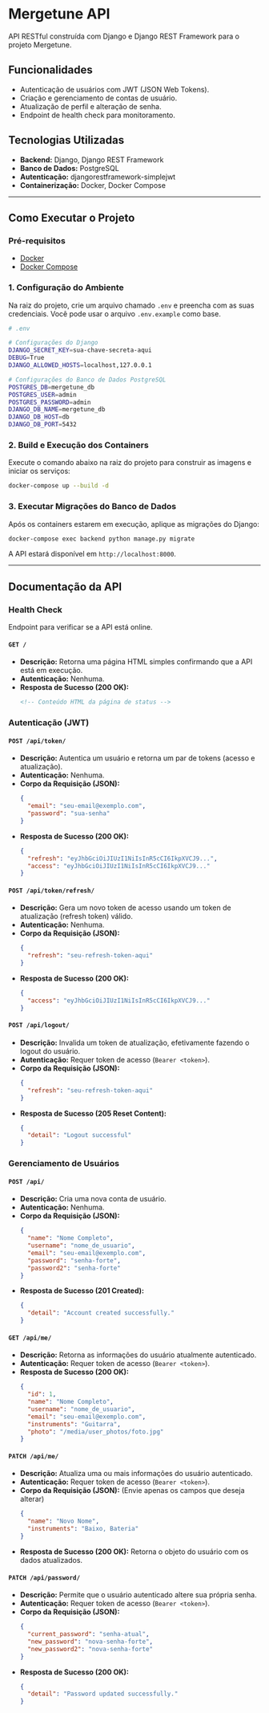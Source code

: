 # Mergetune API

API RESTful construída com Django e Django REST Framework para o projeto Mergetune.

## Funcionalidades

- Autenticação de usuários com JWT (JSON Web Tokens).
- Criação e gerenciamento de contas de usuário.
- Atualização de perfil e alteração de senha.
- Endpoint de health check para monitoramento.

## Tecnologias Utilizadas

- **Backend:** Django, Django REST Framework
- **Banco de Dados:** PostgreSQL
- **Autenticação:** djangorestframework-simplejwt
- **Containerização:** Docker, Docker Compose

---

## Como Executar o Projeto

### Pré-requisitos

- [Docker](https://www.docker.com/get-started)
- [Docker Compose](https://docs.docker.com/compose/install/)

### 1. Configuração do Ambiente

Na raiz do projeto, crie um arquivo chamado `.env` e preencha com as suas credenciais. Você pode usar o arquivo `.env.example` como base.

```bash
# .env

# Configurações do Django
DJANGO_SECRET_KEY=sua-chave-secreta-aqui
DEBUG=True
DJANGO_ALLOWED_HOSTS=localhost,127.0.0.1

# Configurações do Banco de Dados PostgreSQL
POSTGRES_DB=mergetune_db
POSTGRES_USER=admin
POSTGRES_PASSWORD=admin
DJANGO_DB_NAME=mergetune_db
DJANGO_DB_HOST=db
DJANGO_DB_PORT=5432
```

### 2. Build e Execução dos Containers

Execute o comando abaixo na raiz do projeto para construir as imagens e iniciar os serviços:

```bash
docker-compose up --build -d
```

### 3. Executar Migrações do Banco de Dados

Após os containers estarem em execução, aplique as migrações do Django:

```bash
docker-compose exec backend python manage.py migrate
```

A API estará disponível em `http://localhost:8000`.

---

## Documentação da API

### Health Check

Endpoint para verificar se a API está online.

#### `GET /`

- **Descrição:** Retorna uma página HTML simples confirmando que a API está em execução.
- **Autenticação:** Nenhuma.
- **Resposta de Sucesso (200 OK):**
  ```html
  <!-- Conteúdo HTML da página de status -->
  ```

### Autenticação (JWT)

#### `POST /api/token/`

- **Descrição:** Autentica um usuário e retorna um par de tokens (acesso e atualização).
- **Autenticação:** Nenhuma.
- **Corpo da Requisição (JSON):**
  ```json
  {
    "email": "seu-email@exemplo.com",
    "password": "sua-senha"
  }
  ```
- **Resposta de Sucesso (200 OK):**
  ```json
  {
    "refresh": "eyJhbGciOiJIUzI1NiIsInR5cCI6IkpXVCJ9...",
    "access": "eyJhbGciOiJIUzI1NiIsInR5cCI6IkpXVCJ9..."
  }
  ```

#### `POST /api/token/refresh/`

- **Descrição:** Gera um novo token de acesso usando um token de atualização (refresh token) válido.
- **Autenticação:** Nenhuma.
- **Corpo da Requisição (JSON):**
  ```json
  {
    "refresh": "seu-refresh-token-aqui"
  }
  ```
- **Resposta de Sucesso (200 OK):**
  ```json
  {
    "access": "eyJhbGciOiJIUzI1NiIsInR5cCI6IkpXVCJ9..."
  }
  ```

#### `POST /api/logout/`

- **Descrição:** Invalida um token de atualização, efetivamente fazendo o logout do usuário.
- **Autenticação:** Requer token de acesso (`Bearer <token>`).
- **Corpo da Requisição (JSON):**
  ```json
  {
    "refresh": "seu-refresh-token-aqui"
  }
  ```
- **Resposta de Sucesso (205 Reset Content):**
  ```json
  {
    "detail": "Logout successful"
  }
  ```

### Gerenciamento de Usuários

#### `POST /api/`

- **Descrição:** Cria uma nova conta de usuário.
- **Autenticação:** Nenhuma.
- **Corpo da Requisição (JSON):**
  ```json
  {
    "name": "Nome Completo",
    "username": "nome_de_usuario",
    "email": "seu-email@exemplo.com",
    "password": "senha-forte",
    "password2": "senha-forte"
  }
  ```
- **Resposta de Sucesso (201 Created):**
  ```json
  {
    "detail": "Account created successfully."
  }
  ```

#### `GET /api/me/`

- **Descrição:** Retorna as informações do usuário atualmente autenticado.
- **Autenticação:** Requer token de acesso (`Bearer <token>`).
- **Resposta de Sucesso (200 OK):**
  ```json
  {
    "id": 1,
    "name": "Nome Completo",
    "username": "nome_de_usuario",
    "email": "seu-email@exemplo.com",
    "instruments": "Guitarra",
    "photo": "/media/user_photos/foto.jpg"
  }
  ```

#### `PATCH /api/me/`

- **Descrição:** Atualiza uma ou mais informações do usuário autenticado.
- **Autenticação:** Requer token de acesso (`Bearer <token>`).
- **Corpo da Requisição (JSON):** (Envie apenas os campos que deseja alterar)
  ```json
  {
    "name": "Novo Nome",
    "instruments": "Baixo, Bateria"
  }
  ```
- **Resposta de Sucesso (200 OK):** Retorna o objeto do usuário com os dados atualizados.

#### `PATCH /api/password/`

- **Descrição:** Permite que o usuário autenticado altere sua própria senha.
- **Autenticação:** Requer token de acesso (`Bearer <token>`).
- **Corpo da Requisição (JSON):**
  ```json
  {
    "current_password": "senha-atual",
    "new_password": "nova-senha-forte",
    "new_password2": "nova-senha-forte"
  }
  ```
- **Resposta de Sucesso (200 OK):**
  ```json
  {
    "detail": "Password updated successfully."
  }
  ```
